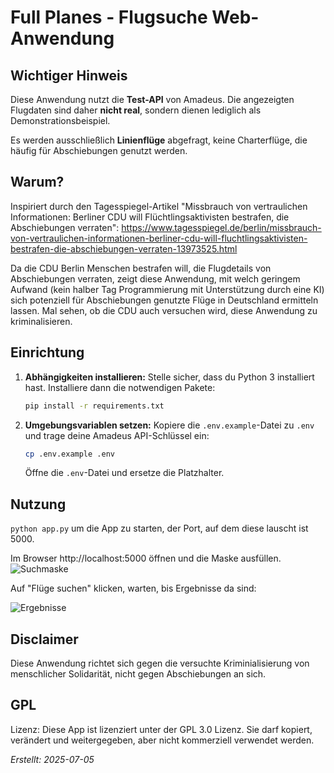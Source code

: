 # Full Planes - Flugsuche Web-Anwendung

## Wichtiger Hinweis

Diese Anwendung nutzt die **Test-API** von Amadeus. Die angezeigten Flugdaten sind daher **nicht real**, sondern dienen lediglich als Demonstrationsbeispiel.

Es werden ausschließlich **Linienflüge** abgefragt, keine Charterflüge, die häufig für Abschiebungen genutzt werden.

## Warum?

Inspiriert durch den Tagesspiegel-Artikel "Missbrauch von vertraulichen Informationen: Berliner CDU will Flüchtlingsaktivisten bestrafen, die Abschiebungen verraten":
https://www.tagesspiegel.de/berlin/missbrauch-von-vertraulichen-informationen-berliner-cdu-will-fluchtlingsaktivisten-bestrafen-die-abschiebungen-verraten-13973525.html

Da die CDU Berlin Menschen bestrafen will, die Flugdetails von Abschiebungen verraten, zeigt diese Anwendung, mit welch geringem Aufwand (kein halber Tag Programmierung mit Unterstützung durch eine KI) sich potenziell für Abschiebungen genutzte Flüge in Deutschland ermitteln lassen. Mal sehen, ob die CDU auch versuchen wird, diese Anwendung zu kriminalisieren.

## Einrichtung

1.  **Abhängigkeiten installieren:**
    Stelle sicher, dass du Python 3 installiert hast. Installiere dann die notwendigen Pakete:
    ```bash
    pip install -r requirements.txt
    ```

2.  **Umgebungsvariablen setzen:**
    Kopiere die `.env.example`-Datei zu `.env` und trage deine Amadeus API-Schlüssel ein:
    ```bash
    cp .env.example .env
    ```
    Öffne die `.env`-Datei und ersetze die Platzhalter.

## Nutzung

`python app.py` um die App zu starten, der Port, auf dem diese lauscht ist 5000.

Im Browser http://localhost:5000 öffnen und die Maske ausfüllen.
![Suchmaske](https://github.com/user-attachments/assets/6b5f0685-5d18-4bbd-9e73-3e39833bb486)

Auf "Flüge suchen" klicken, warten, bis Ergebnisse da sind:

![Ergebnisse](https://github.com/user-attachments/assets/c7760b71-c583-4d2c-b83c-63776f41bbf7)


## Disclaimer

Diese Anwendung richtet sich gegen die versuchte Kriminialisierung von menschlicher Solidarität, nicht gegen Abschiebungen an sich.

## GPL

Lizenz: Diese App ist lizenziert unter der GPL 3.0 Lizenz. Sie darf kopiert, verändert und weitergegeben, aber nicht kommerziell verwendet werden.

*Erstellt: 2025-07-05*
